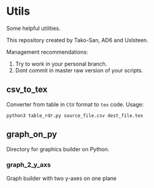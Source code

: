 # Utils
Some helpful utilities.

This repository created by Tako-San, AD6 and Uslsteen. 

Management recommendations:
1) Try to work in your personal branch.
2) Dont commit in master raw version of your scripts. 

## csv_to_tex
Converter from table in ```CSV``` format to ```tex``` code.
Usage:
```
python3 table_rdr.py source_file.csv dest_file.tex
```

## graph_on_py
Directory for graphics builder on Python.

### graph_2_y_axs 
Graph builder with two y-axes on one plane
